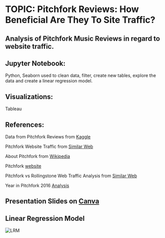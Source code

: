 # TOPIC: Pitchfork Reviews: How Beneficial Are They To Site Traffic?
## Analysis of Pitchfork Music Reviews in regard to website traffic. 

## Jupyter Notebook: 
Python, Seaborn used to clean data, filter, create new tables, explore the data and create a linear regression model. 

## Visualizations: 
Tableau 

## References: 

Data from Pitchfork Reviews from [Kaggle](https://www.kaggle.com/nolanbconaway/pitchfork-data?select=database.sqlite)

Pitchfork Website Traffic from [Similar Web](https://www.similarweb.com/website/pitchfork.com/)

About Pitchfork from [Wikipedia](https://en.wikipedia.org/wiki/Pitchfork_(website))

Pitchfork [website](https://pitchfork.com/masthead/)

Pitchfork vs Rollingstone Web Traffic Analysis from [Similar Web](https://www.similarweb.com/website/pitchfork.com?competitors=rollingstone.com)

Year in Pitchfork 2016 [Analysis](https://imgur.com/a/MNMwn)


## Presentation Slides on [Canva](https://www.canva.com/design/DAEIXIiv3wI/ssCXK1KZqVOh5lXHZn6b4A/view?utm_content=DAEIXIiv3wI&utm_campaign=designshare&utm_medium=link&utm_source=publishsharelink)

## Linear Regression Model 
![LRM](https://lh3.googleusercontent.com/gKWOXr2kRZK56Cpy2jZ0J5U2JncsPEVRIV9EeoyKpfzaM88IVMZ71JcHaNbuzchcIA08QgAAPrmsLaKHsuvC1UfEA7-lS5WSmmDu2i6mm11gQtGYarHDibCegcgEsdYjKg75GSV4SGCmB2W2tCWUrNrLlwr0KNYmOB_1j9qeoVIzDTbr8qBCNpaBSzL5c9EPgKSr4_mPWXHnkJZnABcx8ZopCQh9nfoWzeLmCBsgyt6ZN6wxbC6rZzzPh3IW7gGyRu6kSD6PVyXqTEdgWCPXZYOZoVMIEtZTAwXRzRIyPUKcDs-JnI80yKzSX06wwJ0fXPcHtYw5b7SRJaoTFaIOWySuYMVGX20PdlYo2X4msGwtvkmpjJeqhqGjCkyysCrDnpy2x1WlwZT99Hfm1tO6xCsLpgVXLHWbPqXONtciuvflEeI4LX_9CuTWtlGhlr4Z8IImZNb6J0P4Bdl4uGxGdSbPgCt2vptwS5eMYk3lQJrUkHas6aLiPfsmyV35TEQ5GqX2kz00LkJu1MhUdBwirBeWBGpLMs6_IQX-fi5CcZUouPM-NDm1NfpmbHd-pvpUZ0dYCH9isLNUnHQLC1vlzIBH6Uz8hJ3yN3FBPoOmUeXCryaNik9c8ck9p-NmqxJqKxMib7EMMnqJgnAMghICNodm9ONpqhe6V0beMHFWeRQyvIfpyDUz5WQa99wz=w415-h598-no?authuser=0)

